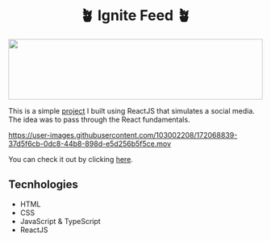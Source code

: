<h1 align="center">🪴 Ignite Feed 🪴</h1>

<img src="https://64.media.tumblr.com/47b36822fce08a19e48c9f918403f4db/tumblr_omvjdm4AcD1w6mwsfo10_500.png" height="120" width="100%" object-fit="cover" />

This is a simple <a href="https://ignite-feed-eight.vercel.app/" target="_blank">project<a/> I built using ReactJS that simulates a social media. The idea was to pass through the React fundamentals. 
  
https://user-images.githubusercontent.com/103002208/172068839-37d5f6cb-0dc8-44b8-898d-e5d256b5f5ce.mov

You can check it out by clicking <a href="https://ignite-feed-eight.vercel.app/" target="_blank">here</a>.

## Tecnhologies
* HTML
* CSS
* JavaScript & TypeScript
* ReactJS
